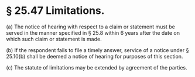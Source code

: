# § 25.47   Limitations.

(a) The notice of hearing with respect to a claim or statement must be served in the manner specified in § 25.8 within 6 years after the date on which such claim or statement is made.


(b) If the respondent fails to file a timely answer, service of a notice under § 25.10(b) shall be deemed a notice of hearing for purposes of this section.


(c) The statute of limitations may be extended by agreement of the parties.




